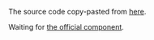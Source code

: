 The source code copy-pasted from [here](https://github.com/facebook/docusaurus/blob/master/packages/docusaurus-theme-search-algolia/src/theme/SearchBar/).

Waiting for [the official component](https://github.com/algolia/docsearch/issues/689).
